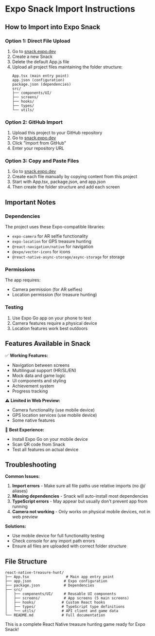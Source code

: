 # Expo Snack Import Instructions

## How to Import into Expo Snack

### Option 1: Direct File Upload
1. Go to [snack.expo.dev](https://snack.expo.dev)
2. Create a new Snack
3. Delete the default App.js file
4. Upload all project files maintaining the folder structure:
   ```
   App.tsx (main entry point)
   app.json (configuration)
   package.json (dependencies)
   src/
   ├── components/UI/
   ├── screens/
   ├── hooks/
   ├── types/
   └── utils/
   ```

### Option 2: GitHub Import
1. Upload this project to your GitHub repository
2. Go to [snack.expo.dev](https://snack.expo.dev)
3. Click "Import from GitHub"
4. Enter your repository URL

### Option 3: Copy and Paste Files
1. Go to [snack.expo.dev](https://snack.expo.dev)
2. Create each file manually by copying content from this project
3. Start with App.tsx, package.json, and app.json
4. Then create the folder structure and add each screen

## Important Notes

### Dependencies
The project uses these Expo-compatible libraries:
- `expo-camera` for AR selfie functionality
- `expo-location` for GPS treasure hunting
- `@react-navigation/native` for navigation
- `@expo/vector-icons` for icons
- `@react-native-async-storage/async-storage` for storage

### Permissions
The app requires:
- Camera permission (for AR selfies)
- Location permission (for treasure hunting)

### Testing
1. Use Expo Go app on your phone to test
2. Camera features require a physical device
3. Location features work best outdoors

## Features Available in Snack

✅ **Working Features:**
- Navigation between screens
- Multilingual support (HR/SL/EN)
- Mock data and game logic
- UI components and styling
- Achievement system
- Progress tracking

⚠️ **Limited in Web Preview:**
- Camera functionality (use mobile device)
- GPS location services (use mobile device)
- Some native features

📱 **Best Experience:**
- Install Expo Go on your mobile device
- Scan QR code from Snack
- Test all features on actual device

## Troubleshooting

**Common Issues:**
1. **Import errors** - Make sure all file paths use relative imports (no @/ aliases)
2. **Missing dependencies** - Snack will auto-install most dependencies
3. **TypeScript errors** - May appear but usually don't prevent app from running
4. **Camera not working** - Only works on physical mobile devices, not in web preview

**Solutions:**
- Use mobile device for full functionality testing
- Check console for any import path errors
- Ensure all files are uploaded with correct folder structure

## File Structure
```
react-native-treasure-hunt/
├── App.tsx                 # Main app entry point
├── app.json               # Expo configuration
├── package.json           # Dependencies
├── src/
│   ├── components/UI/     # Reusable UI components
│   ├── screens/           # App screens (5 main screens)
│   ├── hooks/            # Custom React hooks
│   ├── types/            # TypeScript type definitions
│   └── utils/            # API client and game data
└── README.md             # Full documentation
```

This is a complete React Native treasure hunting game ready for Expo Snack!